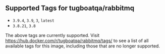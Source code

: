 ## Supported Tags for tugboatqa/rabbitmq

* `3.9.4`, `3.9`, `3`, `latest`
* `3.8.21`, `3.8`

The above tags are currently supported. Visit https://hub.docker.com/r/tugboatqa/rabbitmq/tags/ to see a list of all available tags for this image, including those that are no longer supported.
